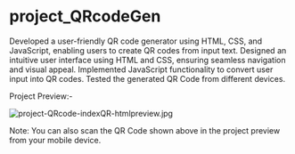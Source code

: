 # project_QRcodeGen
Developed a user-friendly QR code generator using HTML, CSS, and JavaScript, enabling users to create QR codes
from input text. Designed an intuitive user interface using HTML and CSS, ensuring seamless navigation and visual
appeal. Implemented JavaScript functionality to convert user input into QR codes. Tested the generated QR Code
from different devices.


Project Preview:-

![project-QRcode-indexQR-htmlpreview.jpg](https://github.com/jayantashish/project_QRcodeGen/assets/84563586/ffdb5d85-de23-4d40-bf08-6253626ed42f)

Note: You can also scan the QR Code shown above in the project preview from your mobile device.



